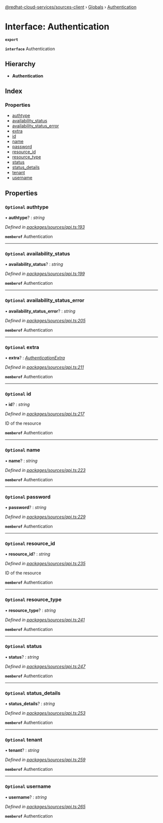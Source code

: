 [@redhat-cloud-services/sources-client](../README.md) › [Globals](../globals.md) › [Authentication](authentication.md)

# Interface: Authentication

**`export`** 

**`interface`** Authentication

## Hierarchy

* **Authentication**

## Index

### Properties

* [authtype](authentication.md#optional-authtype)
* [availability_status](authentication.md#optional-availability_status)
* [availability_status_error](authentication.md#optional-availability_status_error)
* [extra](authentication.md#optional-extra)
* [id](authentication.md#optional-id)
* [name](authentication.md#optional-name)
* [password](authentication.md#optional-password)
* [resource_id](authentication.md#optional-resource_id)
* [resource_type](authentication.md#optional-resource_type)
* [status](authentication.md#optional-status)
* [status_details](authentication.md#optional-status_details)
* [tenant](authentication.md#optional-tenant)
* [username](authentication.md#optional-username)

## Properties

### `Optional` authtype

• **authtype**? : *string*

*Defined in [packages/sources/api.ts:193](https://github.com/leSamo/javascript-clients/blob/master/packages/sources/api.ts#L193)*

**`memberof`** Authentication

___

### `Optional` availability_status

• **availability_status**? : *string*

*Defined in [packages/sources/api.ts:199](https://github.com/leSamo/javascript-clients/blob/master/packages/sources/api.ts#L199)*

**`memberof`** Authentication

___

### `Optional` availability_status_error

• **availability_status_error**? : *string*

*Defined in [packages/sources/api.ts:205](https://github.com/leSamo/javascript-clients/blob/master/packages/sources/api.ts#L205)*

**`memberof`** Authentication

___

### `Optional` extra

• **extra**? : *[AuthenticationExtra](authenticationextra.md)*

*Defined in [packages/sources/api.ts:211](https://github.com/leSamo/javascript-clients/blob/master/packages/sources/api.ts#L211)*

**`memberof`** Authentication

___

### `Optional` id

• **id**? : *string*

*Defined in [packages/sources/api.ts:217](https://github.com/leSamo/javascript-clients/blob/master/packages/sources/api.ts#L217)*

ID of the resource

**`memberof`** Authentication

___

### `Optional` name

• **name**? : *string*

*Defined in [packages/sources/api.ts:223](https://github.com/leSamo/javascript-clients/blob/master/packages/sources/api.ts#L223)*

**`memberof`** Authentication

___

### `Optional` password

• **password**? : *string*

*Defined in [packages/sources/api.ts:229](https://github.com/leSamo/javascript-clients/blob/master/packages/sources/api.ts#L229)*

**`memberof`** Authentication

___

### `Optional` resource_id

• **resource_id**? : *string*

*Defined in [packages/sources/api.ts:235](https://github.com/leSamo/javascript-clients/blob/master/packages/sources/api.ts#L235)*

ID of the resource

**`memberof`** Authentication

___

### `Optional` resource_type

• **resource_type**? : *string*

*Defined in [packages/sources/api.ts:241](https://github.com/leSamo/javascript-clients/blob/master/packages/sources/api.ts#L241)*

**`memberof`** Authentication

___

### `Optional` status

• **status**? : *string*

*Defined in [packages/sources/api.ts:247](https://github.com/leSamo/javascript-clients/blob/master/packages/sources/api.ts#L247)*

**`memberof`** Authentication

___

### `Optional` status_details

• **status_details**? : *string*

*Defined in [packages/sources/api.ts:253](https://github.com/leSamo/javascript-clients/blob/master/packages/sources/api.ts#L253)*

**`memberof`** Authentication

___

### `Optional` tenant

• **tenant**? : *string*

*Defined in [packages/sources/api.ts:259](https://github.com/leSamo/javascript-clients/blob/master/packages/sources/api.ts#L259)*

**`memberof`** Authentication

___

### `Optional` username

• **username**? : *string*

*Defined in [packages/sources/api.ts:265](https://github.com/leSamo/javascript-clients/blob/master/packages/sources/api.ts#L265)*

**`memberof`** Authentication
